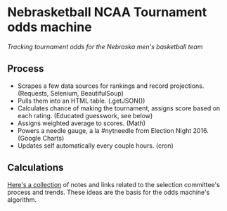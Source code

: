 # Nebrasketball NCAA Tournament odds machine
*Tracking tournament odds for the Nebraska men's basketball team*

## Process
- Scrapes a few data sources for rankings and record projections. (Requests, Selenium, BeautifulSoup)
- Pulls them into an HTML table. (.getJSON())
- Calculates chance of making the tournament, assigns score based on each rating. (Educated guesswork, see below)
- Assigns weighted average to scores. (Math)
- Powers a needle gauge, a la #nytneedle from Election Night 2016. (Google Charts)
- Updates self automatically every couple hours. (cron)

## Calculations

[Here's a collection](bracket-notes.md) of notes and links related to the selection committee's process and trends. These ideas are the basis for the odds machine's algorithm.
